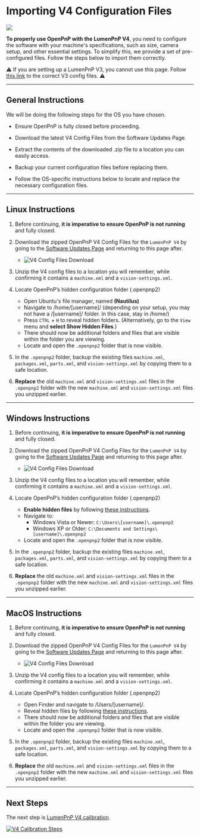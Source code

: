# Importing V4 Configuration Files

![](../../calibration/images/lumenpnp-v4-docs-logo-small.png)

**To properly use OpenPnP with the LumenPnP V4**, you need to configure the software with your machine's specifications, such as size, camera setup, and other essential settings. To simplify this, we provide a set of pre-configured files. Follow the steps below to import them correctly.

⚠️ If you are setting up a LumenPnP V3, you cannot use this page. Follow [this link](../../../../misc/import-config/index.md) to the correct V3 config files. ⚠️

---

## General Instructions

We will be doing the following steps for the OS you have chosen.

* Ensure OpenPnP is fully closed before proceeding.

* Download the latest V4 Config Files from the Software Updates Page.

* Extract the contents of the downloaded .zip file to a location you can easily access.

* Backup your current configuration files before replacing them.

* Follow the OS-specific instructions below to locate and replace the necessary configuration files.

---

## Linux Instructions

1. Before continuing, **it is imperative to ensure OpenPnP is not running** and fully closed.

2. Download the zipped OpenPnP V4 Config Files for the `LumenPnP V4` by going to the [Software Updates Page](../../../../software-updates/index.md) and returning to this page after.
    * ![V4 Config Files Download](img/v4-config-download.webp)

3. Unzip the V4 config files to a location you will remember, while confirming it contains a `machine.xml` and a `vision-settings.xml`.

4. Locate OpenPnP’s hidden configuration folder (.openpnp2)
    * Open Ubuntu's file manager, named **(Nautilus)**
    * Navigate to /home/[username]/ (depending on your setup, you may not have a /[username]/ folder. In this case, stay in /home/)
    * Press `CTRL` + `H` to reveal hidden folders. (Alternatively, go to the `View` menu and **select Show Hidden Files**.)
    * There should now be additional folders and files that are visible within the folder you are viewing.
    * Locate and open the `.openpnp2` folder that is now visible.

5. In the `.openpnp2` folder, backup the existing files `machine.xml`, `packages.xml`, `parts.xml`, and `vision-settings.xml` by copying them to a safe location.

6. **Replace** the old `machine.xml` and `vision-settings.xml` files in the `.openpnp2` folder with the new `machine.xml` and `vision-settings.xml` files you unzipped earlier.

---

## Windows Instructions

1. Before continuing, **it is imperative to ensure OpenPnP is not running** and fully closed.

2. Download the zipped OpenPnP V4 Config Files for the `LumenPnP V4` by going to the [Software Updates Page](../../../../software-updates/index.md) and returning to this page after.
    * ![V4 Config Files Download](img/v4-config-download.webp)

3. Unzip the V4 config files to a location you will remember, while confirming it contains a `machine.xml` and a `vision-settings.xml`.

4. Locate OpenPnP’s hidden configuration folder (.openpnp2)
    * **Enable hidden files** by following [these instructions](https://support.microsoft.com/en-us/windows/show-hidden-files-0320fe58-0117-fd59-6851-9b7f9840fdb2).
    * Navigate to:
        * Windows Vista or Newer: `C:\Users\[username]\.openpnp2`
        * Windows XP or Older: `C:\Documents and Settings\[username]\.openpnp2`
    * Locate and open the `.openpnp2` folder that is now visible.

5. In the `.openpnp2` folder, backup the existing files `machine.xml`, `packages.xml`, `parts.xml`, and `vision-settings.xml` by copying them to a safe location.

6. **Replace** the old `machine.xml` and `vision-settings.xml` files in the `.openpnp2` folder with the new `machine.xml` and `vision-settings.xml` files you unzipped earlier.

---

## MacOS Instructions

1. Before continuing, **it is imperative to ensure OpenPnP is not running** and fully closed.

2. Download the zipped OpenPnP V4 Config Files for the `LumenPnP V4` by going to the [Software Updates Page](../../../../software-updates/index.md) and returning to this page after.
    * ![V4 Config Files Download](img/v4-config-download.webp)

1. Unzip the V4 config files to a location you will remember, while confirming it contains a `machine.xml` and a `vision-settings.xml`.

2. Locate OpenPnP’s hidden configuration folder (.openpnp2)
    * Open Finder and navigate to /Users/[username]/.
    * Reveal hidden files by following [these instructions](https://www.macworld.com/article/671158/how-to-show-hidden-files-on-a-mac.html).
    * There should now be additional folders and files that are visible within the folder you are viewing.
    * Locate and open the `.openpnp2` folder that is now visible.

3. In the `.openpnp2` folder, backup the existing files `machine.xml`, `packages.xml`, `parts.xml`, and `vision-settings.xml` by copying them to a safe location.

4. **Replace** the old `machine.xml` and `vision-settings.xml` files in the `.openpnp2` folder with the new `machine.xml` and `vision-settings.xml` files you unzipped earlier.

---

## Next Steps

The next step is [LumenPnP V4 calibration](../../calibration/index.md).

[![V4 Calibration Steps][1]][2]

[1]:  ../../calibration/images/lumenpnp-v4-docs-logo-small.png
[2]:  ../../calibration/index.md "Redirect to V3 Calibration"
